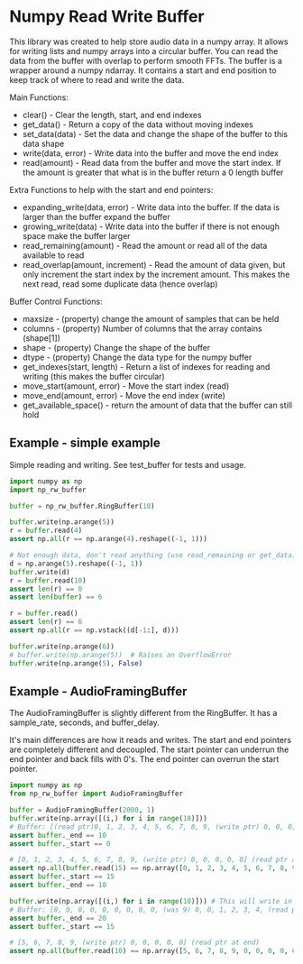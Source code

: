# Numpy Read Write Buffer

This library was created to help store audio data in a numpy array. It allows for writing lists and numpy arrays into a circular buffer. You can read the data from the buffer with overlap to perform smooth FFTs.
The buffer is a wrapper around a numpy ndarray. It contains a start and end position to keep track of where to read and write the data.

Main Functions:
  * clear() - Clear the length, start, and end indexes
  * get_data() - Return a copy of the data without moving indexes
  * set_data(data) - Set the data and change the shape of the buffer to this data shape
  * write(data, error) - Write data into the buffer and move the end index
  * read(amount) - Read data from the buffer and move the start index. If the amount is greater that what is in the buffer return a 0 length buffer

Extra Functions to help with the start and end pointers:
  * expanding_write(data, error) - Write data into the buffer. If the data is larger than the buffer expand the buffer
  * growing_write(data) - Write data into the buffer if there is not enough space make the buffer larger
  * read_remaining(amount) - Read the amount or read all of the data available to read
  * read_overlap(amount, increment) - Read the amount of data given, but only increment the start index by the increment amount. This makes the next read, read some duplicate data (hence overlap)

Buffer Control Functions:
  * maxsize - (property) change the amount of samples that can be held
  * columns - (property) Number of columns that the array contains (shape[1])
  * shape - (property) Change the shape of the buffer
  * dtype - (property) Change the data type for the numpy buffer
  * get_indexes(start, length) - Return a list of indexes for reading and writing (this makes the buffer circular)
  * move_start(amount, error) - Move the start index (read)
  * move_end(amount, error) - Move the end index (write)
  * get_available_space() - return the amount of data that the buffer can still hold


## Example - simple example
Simple reading and writing. See test_buffer for tests and usage.

```python
import numpy as np
import np_rw_buffer

buffer = np_rw_buffer.RingBuffer(10)

buffer.write(np.arange(5))
r = buffer.read(4)
assert np.all(r == np.arange(4).reshape((-1, 1)))

# Not enough data, don't read anything (use read_remaining or get_data)
d = np.arange(5).reshape((-1, 1))
buffer.write(d)
r = buffer.read(10)
assert len(r) == 0
assert len(buffer) == 6

r = buffer.read()
assert len(r) == 6
assert np.all(r == np.vstack((d[-1:], d)))

buffer.write(np.arange(6))
# buffer.write(np.arange(5))  # Raises an OverflowError
buffer.write(np.arange(5), False)
```


## Example - AudioFramingBuffer
The AudioFramingBuffer is slightly different from the RingBuffer. It has a sample_rate, seconds, and buffer_delay.

It's main differences are how it reads and writes. The start and end pointers are completely different and decoupled. 
The start pointer can underrun the end pointer and back fills with 0's. The end pointer can overrun the start pointer.

```python
import numpy as np
from np_rw_buffer import AudioFramingBuffer

buffer = AudioFramingBuffer(2000, 1)
buffer.write(np.array([(i,) for i in range(10)]))
# Buffer: [(read ptr)0, 1, 2, 3, 4, 5, 6, 7, 8, 9, (write ptr) 0, 0, 0, 0, 0]
assert buffer._end == 10
assert buffer._start == 0

# [0, 1, 2, 3, 4, 5, 6, 7, 8, 9, (write ptr) 0, 0, 0, 0, 0] (read ptr at end)
assert np.all(buffer.read(15) == np.array([0, 1, 2, 3, 4, 5, 6, 7, 8, 9, 0, 0, 0, 0, 0]).reshape((-1, 1)))
assert buffer._start == 15
assert buffer._end == 10

buffer.write(np.array([(i,) for i in range(10)])) # This will write in the position after 19
# Buffer: [0, 0, 0, 0, 0, 0, 0, 0, 0, (was 9) 0, 0, 1, 2, 3, 4, (read ptr) 5, 6, 7, 8, 9] (write ptr at end)
assert buffer._end == 20
assert buffer._start == 15

# [5, 6, 7, 8, 9, (write ptr) 0, 0, 0, 0, 0] (read ptr at end)
assert np.all(buffer.read(10) == np.array([5, 6, 7, 8, 9, 0, 0, 0, 0, 0]).reshape((-1, 1)))
```
